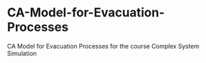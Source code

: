 # CA-Model-for-Evacuation-Processes
CA Model for Evacuation Processes for the course Complex System Simulation
